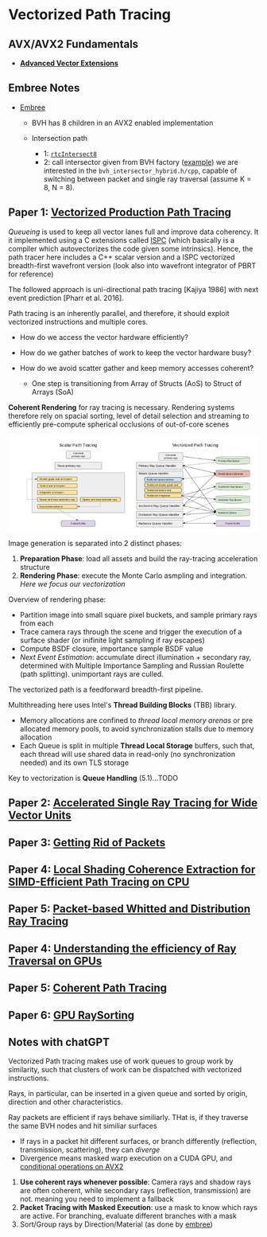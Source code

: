 # Vectorized Path Tracing

## AVX/AVX2 Fundamentals

- **[Advanced Vector Extensions](https://en.wikipedia.org/wiki/Advanced_Vector_Extensions)**

## Embree Notes

- [Embree](https://github.com/RenderKit/embree/blob/master/kernels/bvh/bvh.h)

  - BVH has 8 children in an AVX2 enabled implementation
  - Intersection path

    - 1: [`rtcIntersect8`](https://github.com/RenderKit/embree/blob/ffc56d50a319c5eb3f246b3c8623f054514b06e6/kernels/common/rtcore.cpp#L820)
    - 2: call intersector given from BVH factory ([example](https://github.com/RenderKit/embree/blob/ffc56d50a319c5eb3f246b3c8623f054514b06e6/kernels/bvh/bvh8_factory.cpp#L232))
      we are interested in the `bvh_intersector_hybrid.h/cpp`, capable of switching between packet and single ray traversal (assume K = 8, N = 8).

## Paper 1: [Vectorized Production Path Tracing](https://stg-research.dreamworks.com/wp-content/uploads/2018/07/Vectorized_Production_Path_Tracing_DWA_2017.pdf)

*Queueing* is used to keep all vector lanes full and improve data coherency. It it implemented using a C extensions called 
[ISPC](https://ispc.github.io/ispc.html#getting-started-with-ispc) (which basically is a compiler which autovectorizes the code given some intrinsics).
Hence, the path tracer here includes a C++ scalar version and a ISPC vectorized breadth-first wavefront version (look also into wavefront integrator of
PBRT for reference)

The followed approach is uni-directional path tracing [Kajiya 1986] with next event prediction [Pharr et al. 2016].

Path tracing is an inherently parallel, and therefore, it should exploit vectorized instructions and multiple cores.

- How do we access the vector hardware efficiently?
- How do we gather batches of work to keep the vector hardware busy?
- How do we avoid scatter gather and keep memory accesses coherent?

  - One step is transitioning from Array of Structs (AoS) to Struct of Arrays (SoA)

**Coherent Rendering** for ray tracing is necessary. Rendering systems therefore rely on spacial sorting, level of detail selection and streaming to efficiently pre-compute
spherical occlusions of out-of-core scenes

![Vectorized Path Tracing](Papers-Resources/vector.png)

Image generation is separated into 2 distinct phases:

1. **Preparation Phase**: load all assets and build the ray-tracing acceleration structure
2. **Rendering Phase**: execute the Monte Carlo asmpling and integration. *Here we focus our vectorization*

Overview of rendering phase:

- Partition image into small square pixel buckets, and sample primary rays from each
- Trace camera rays through the scene and trigger the execution of a surface shader (or inifinite light sampling if ray escapes)
- Compute BSDF closure, importance sample BSDF value
- *Next Event Estimation*: accumulate direct illumination + secondary ray, determined with Multiple Importance Sampling and Russian Roulette (path splitting). unimportant rays
  are culled.

The vectorized path is a feedforward breadth-first pipeline.

Multithreading here uses Intel's **Thread Building Blocks** (TBB) library.

- Memory allocations are confined to *thread local memory arenas* or pre allocated memory pools, to avoid synchronization stalls due to memory allocation
- Each Queue is split in multiple **Thread Local Storage** buffers, such that, each thread will use shared data in read-only (no synchronization needed) and its own TLS storage

Key to vectorization is **Queue Handling** (5.1)...TODO

## Paper 2: [Accelerated Single Ray Tracing for Wide Vector Units](https://web.cs.ucdavis.edu/~hamann/FuetterlingLojewskiPfreundtHamannEbertHPG2017PaperFinal06222017.pdf)

## Paper 3: [Getting Rid of Packets](https://graphics.stanford.edu/~boulos/papers/multi_rt08.pdf)

## Paper 4: [Local Shading Coherence Extraction for SIMD-Efficient Path Tracing on CPU](https://www.embree.org/papers/2016-HPG-shading.pdf)

## Paper 5: [Packet-based Whitted and Distribution Ray Tracing](https://graphics.stanford.edu/~boulos/papers/cook_gi07.pdf)

## Paper 4: [Understanding the efficiency of Ray Traversal on GPUs](https://research.nvidia.com/sites/default/files/pubs/2009-08_Understanding-the-Efficiency/aila2009hpg_paper.pdf)

## Paper 5: [Coherent Path Tracing](http://graphics.ucsd.edu/~henrik/papers/coherent_path_tracing.pdf)

## Paper 6: [GPU RaySorting](https://meistdan.github.io/publications/raysorting/paper.pdf)

## Notes with chatGPT

Vectorized Path tracing makes use of work queues to group work by similarity, such that clusters of work can be dispatched with vectorized instructions.

Rays, in particular, can be inserted in a given queue and sorted by origin, direction and other characteristics.

Ray packets are efficient if rays behave similiarly. THat is, if they traverse the same BVH nodes and hit similiar surfaces

- If rays in a packet hit different surfaces, or branch differently (reflection, transmission, scattering), they can *diverge*
- Divergence means masked warp execution on a CUDA GPU, and
  [conditional operations on AVX2](https://stackoverflow.com/questions/74454057/how-to-do-mask-conditional-branchless-arithmetic-operations-in-avx2)

1. **Use coherent rays whenever possible**: Camera rays and shadow rays are often coherent, while secondary rays (reflection, transmission) are not. meaning you need to
   implement a fallback
2. **Packet Tracing with Masked Execution**: use a mask to know which rays are active. For branching, evaluate different branches with a mask
3. Sort/Group rays by Direction/Material (as done by [embree](https://github.com/search?q=repo%3ARenderKit%2Fembree+__AVX+path%3A%2F%5Ekernels%5C%2Fbvh%5C%2F%2F&type=code))
